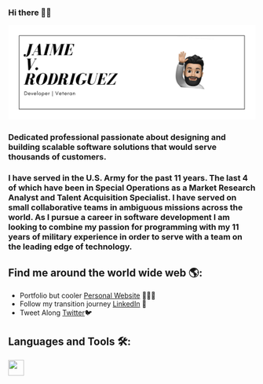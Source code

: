 ### Hi there 👋🏽

<img src = "https://github.com/JaimeVRodriguez/JaimeVRodriguez/blob/master/header.png">

### 
### Dedicated professional passionate about designing and building scalable software solutions that would serve thousands of customers.
### I have served in the U.S. Army for the past 11 years. The last 4 of which have been in Special Operations as a Market Research Analyst and Talent Acquisition Specialist. I have served on small collaborative teams in ambiguous missions across the world. As I pursue a career in software development I am looking to combine my passion for programming with my 11 years of military experience in order to serve with a team on the leading edge of technology.

## Find me around the world wide web 🌎:
- Portfolio but cooler <a href="https://www.jaime-rodriguez.com">Personal Website</a> 👨🏻‍💻
- Follow my transition journey <a href="https://www.https://www.linkedin.com/in/jaime-v-rodriguez/">LinkedIn</a> 💼
- Tweet Along <a href="https://www.twitter.com/jaime_Codes">Twitter</a>🐦

## Languages and Tools 🛠:
<img height="32" width="32" src="https://cdn.jsdelivr.net/npm/simple-icons@v3/icons/Visual Studio Code.svg" />




